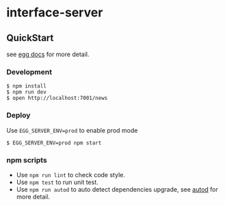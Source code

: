 # interface-server



## QuickStart

<!-- add docs here for user -->

see [egg docs][egg] for more detail.

### Development
```shell
$ npm install
$ npm run dev
$ open http://localhost:7001/news
```

### Deploy

Use `EGG_SERVER_ENV=prod` to enable prod mode

```shell
$ EGG_SERVER_ENV=prod npm start
```

### npm scripts

- Use `npm run lint` to check code style.
- Use `npm test` to run unit test.
- Use `npm run autod` to auto detect dependencies upgrade, see [autod](https://www.npmjs.com/package/autod) for more detail.


[egg]: https://eggjs.org